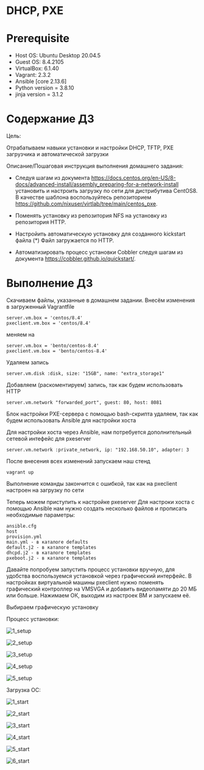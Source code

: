# DHCP, PXE

# **Prerequisite**

- Host OS: Ubuntu Desktop 20.04.5
- Guest OS: 8.4.2105
- VirtualBox: 6.1.40
- Vagrant: 2.3.2
- Ansible [core 2.13.6]
- Python version = 3.8.10
- jinja version = 3.1.2

# **Содержание ДЗ**

Цель:

Отрабатываем навыки установки и настройки DHCP, TFTP, PXE загрузчика и автоматической загрузки


Описание/Пошаговая инструкция выполнения домашнего задания:

- Следуя шагам из документа https://docs.centos.org/en-US/8-docs/advanced-install/assembly_preparing-for-a-network-install установить и настроить загрузку по сети для дистрибутива CentOS8.
В качестве шаблона воспользуйтесь репозиторием https://github.com/nixuser/virtlab/tree/main/centos_pxe.

- Поменять установку из репозитория NFS на установку из репозитория HTTP.

- Настройить автоматическую установку для созданного kickstart файла (*) Файл загружается по HTTP.

- Aвтоматизировать процесс установки Cobbler cледуя шагам из документа https://cobbler.github.io/quickstart/.

# **Выполнение ДЗ**

Скачиваем файлы, указанные в домашнем задании. Внесём изменения в загруженный Vagrantfile
```
server.vm.box = 'centos/8.4'
pxeclient.vm.box = 'centos/8.4'
```

меняем на

```
server.vm.box = 'bento/centos-8.4'
pxeclient.vm.box = 'bento/centos-8.4'
```

Удаляем запись
```
server.vm.disk :disk, size: "15GB", name: "extra_storage1"
```

Добавляем (раскоментируем) запись, так как будем использовать HTTP
```
server.vm.network "forwarded_port", guest: 80, host: 8081
```

Блок настройки PXE-сервера с помощью bash-скрипта удаляем, так как будем использовать Ansible для настройки хоста

Для настройки хоста через Ansible, нам потребуется дополнительный сетевой интефейс для pxeserver
```
server.vm.network :private_network, ip: "192.168.50.10", adapter: 3
```

После внесения всех изменений запускаем наш стенд
```
vagrant up
```

Выполнение команды закончится с ошибкой, так как на pxeclient настроен на загрузку по сети

Теперь можем приступить к настройке pxeserver
Для настроки хоста с помощью Ansible нам нужно создать несколько файлов и прописать необходимые параметры:
```
ansible.cfg
host
provision.yml
main.yml - в каталоге defaults
default.j2 - в каталоге templates
dhcpd.j2 - в каталоге templates
pxeboot.j2 - в каталоге templates
```

Давайте попробуем запустить процесс установки вручную, для удобства воспользуемся установкой через графический интерфейс.
В настройках виртуальной машины pxeclient нужно поменять графический контроллер на VMSVGA и добавить видеопамяти до 20 МБ или больше.
Нажимаем ОК, выходим из настроек ВМ и запускаем её.

Выбираем графическую установку

Процесс установки:

![1_setup](https://user-images.githubusercontent.com/91377497/201866882-9546b675-6b0a-43ec-8ce3-ad5f9ede9800.jpg)

![2_setup](https://user-images.githubusercontent.com/91377497/201866912-5d13a1a3-03c6-4ae9-ac5b-0fe86c89d5d7.jpg)

![3_setup](https://user-images.githubusercontent.com/91377497/201866929-c8ef3cda-7be1-4e7f-819b-e43e08dccf35.jpg)

![4_setup](https://user-images.githubusercontent.com/91377497/201866941-a844f1d2-0853-4709-bfd7-430da4245664.jpg)

![5_setup](https://user-images.githubusercontent.com/91377497/201866958-90c0ba81-73cd-4a37-8f65-7708a500b81e.jpg)

Загрузка ОС:

![1_start](https://user-images.githubusercontent.com/91377497/201867034-8fc38424-185c-4dde-bbfe-216a9fe20674.jpg)

![2_start](https://user-images.githubusercontent.com/91377497/201867077-cfe28bce-bfc0-4175-b0f7-a61ec83fcbff.jpg)

![3_start](https://user-images.githubusercontent.com/91377497/201867093-52569ce1-7048-496f-a26c-40203ff98d1d.jpg)

![4_start](https://user-images.githubusercontent.com/91377497/201867104-28e006fc-9718-4988-8992-e2e17485443f.jpg)

![5_start](https://user-images.githubusercontent.com/91377497/201867124-a702d739-749f-466f-ba6b-28faac8c6932.jpg)

![6_start](https://user-images.githubusercontent.com/91377497/201867140-4d0ef709-adb4-4132-908f-fd4f30167a18.jpg)



